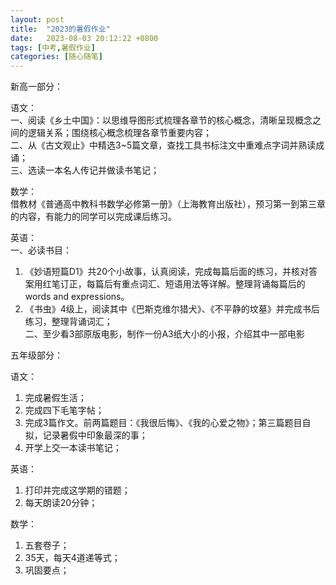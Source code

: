 ```yaml
---
layout: post
title:  "2023的暑假作业"
date:   2023-08-03 20:12:22 +0800
tags: [中考,暑假作业]
categories: [随心随笔]
---
```


新高一部分：   

语文：   
一、阅读《乡土中国》：以思维导图形式梳理各章节的核心概念，清晰呈现概念之间的逻辑关系；围绕核心概念梳理各章节重要内容；   
二、从《古文观止》中精选3~5篇文章，查找工具书标注文中重难点字词并熟读成诵；   
三、选读一本名人传记并做读书笔记；    
   

数学：   
借教材《普通高中教科书数学必修第一册》（上海教育出版社），预习第一到第三章的内容，有能力的同学可以完成课后练习。   
   

英语：   
一、必读书目：   
1. 《妙语短篇D1》共20个小故事，认真阅读，完成每篇后面的练习，并核对答案用红笔订正，每篇后有重点词汇、短语用法等详解。整理背诵每篇后的words and expressions。
2. 《书虫》4级上，阅读其中《巴斯克维尔猎犬》、《不平静的坟墓》并完成书后练习，整理背诵词汇；   
二、至少看3部原版电影，制作一份A3纸大小的小报，介绍其中一部电影


五年级部分：   

语文：   
1. 完成暑假生活；
2. 完成四下毛笔字帖；
3. 完成3篇作文。前两篇题目：《我很后悔》、《我的心爱之物》；第三篇题目自拟，记录暑假中印象最深的事；
4. 开学上交一本读书笔记；

英语：   
1. 打印并完成这学期的错题；   
2. 每天朗读20分钟；    

数学：    
1. 五套卷子；    
2. 35天，每天4道递等式；   
3. 巩固要点；    

